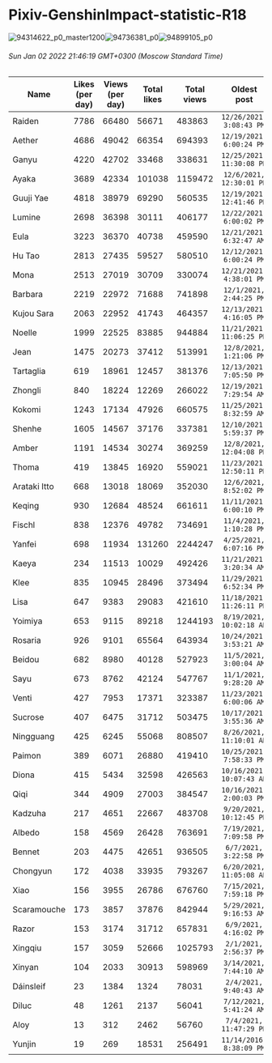 # Pixiv-GenshinImpact-statistic-R18

![94314622_p0_master1200](https://user-images.githubusercontent.com/44141075/147929909-90c4a1f6-f5f0-4e87-b535-6b88bcb00003.jpg)![94736381_p0](https://user-images.githubusercontent.com/44141075/147929912-471f7818-2591-46cd-832c-444207b5d241.jpg)![94899105_p0](https://user-images.githubusercontent.com/44141075/147929919-15f4cd9e-7490-4e98-8e10-e3d408f2c692.jpg)

###### Sun Jan 02 2022 21:46:19 GMT+0300 (Moscow Standard Time)

| Name | Likes (per day) | Views (per day) | Total likes | Total views | Oldest post |
| --- | --- | --- | --- | --- | :---: |
| Raiden | 7786 | 66480 | 56671 | 483863 | `12/26/2021, 3:08:43 PM` |
| Aether | 4686 | 49042 | 66354 | 694393 | `12/19/2021, 6:00:24 PM` |
| Ganyu | 4220 | 42702 | 33468 | 338631 | `12/25/2021, 11:30:08 PM` |
| Ayaka | 3689 | 42334 | 101038 | 1159472 | `12/6/2021, 12:30:01 PM` |
| Guuji Yae | 4818 | 38979 | 69290 | 560535 | `12/19/2021, 12:41:46 PM` |
| Lumine | 2698 | 36398 | 30111 | 406177 | `12/22/2021, 6:00:02 PM` |
| Eula | 3223 | 36370 | 40738 | 459590 | `12/21/2021, 6:32:47 AM` |
| Hu Tao | 2813 | 27435 | 59527 | 580510 | `12/12/2021, 6:00:24 PM` |
| Mona | 2513 | 27019 | 30709 | 330074 | `12/21/2021, 4:38:01 PM` |
| Barbara | 2219 | 22972 | 71688 | 741898 | `12/1/2021, 2:44:25 PM` |
| Kujou Sara | 2063 | 22952 | 41743 | 464357 | `12/13/2021, 4:16:05 PM` |
| Noelle | 1999 | 22525 | 83885 | 944884 | `11/21/2021, 11:06:25 PM` |
| Jean | 1475 | 20273 | 37412 | 513991 | `12/8/2021, 1:21:06 PM` |
| Tartaglia | 619 | 18961 | 12457 | 381376 | `12/13/2021, 7:05:50 PM` |
| Zhongli | 840 | 18224 | 12269 | 266022 | `12/19/2021, 7:29:54 AM` |
| Kokomi | 1243 | 17134 | 47926 | 660575 | `11/25/2021, 8:32:59 AM` |
| Shenhe | 1605 | 14567 | 37176 | 337381 | `12/10/2021, 5:59:37 PM` |
| Amber | 1191 | 14534 | 30274 | 369259 | `12/8/2021, 12:04:08 PM` |
| Thoma | 419 | 13845 | 16920 | 559021 | `11/23/2021, 12:50:11 PM` |
| Arataki Itto | 668 | 13018 | 18069 | 352030 | `12/6/2021, 8:52:02 PM` |
| Keqing | 930 | 12684 | 48524 | 661611 | `11/11/2021, 6:00:10 PM` |
| Fischl | 838 | 12376 | 49782 | 734691 | `11/4/2021, 1:10:28 PM` |
| Yanfei | 698 | 11934 | 131260 | 2244247 | `4/25/2021, 6:07:16 PM` |
| Kaeya | 234 | 11513 | 10029 | 492426 | `11/21/2021, 3:20:34 AM` |
| Klee | 835 | 10945 | 28496 | 373494 | `11/29/2021, 6:52:34 PM` |
| Lisa | 647 | 9383 | 29083 | 421610 | `11/18/2021, 11:26:11 PM` |
| Yoimiya | 653 | 9115 | 89218 | 1244193 | `8/19/2021, 10:02:18 AM` |
| Rosaria | 926 | 9101 | 65564 | 643934 | `10/24/2021, 3:53:21 AM` |
| Beidou | 682 | 8980 | 40128 | 527923 | `11/5/2021, 3:00:04 AM` |
| Sayu | 673 | 8762 | 42124 | 547767 | `11/1/2021, 9:28:20 AM` |
| Venti | 427 | 7953 | 17371 | 323387 | `11/23/2021, 6:00:06 AM` |
| Sucrose | 407 | 6475 | 31712 | 503475 | `10/17/2021, 3:55:36 AM` |
| Ningguang | 425 | 6245 | 55068 | 808507 | `8/26/2021, 11:10:01 AM` |
| Paimon | 389 | 6071 | 26880 | 419410 | `10/25/2021, 7:58:33 PM` |
| Diona | 415 | 5434 | 32598 | 426563 | `10/16/2021, 10:07:43 AM` |
| Qiqi | 344 | 4909 | 27003 | 384547 | `10/16/2021, 2:00:03 PM` |
| Kadzuha | 217 | 4651 | 22667 | 483708 | `9/20/2021, 10:12:45 PM` |
| Albedo | 158 | 4569 | 26428 | 763691 | `7/19/2021, 7:09:58 PM` |
| Bennet | 203 | 4475 | 42651 | 936505 | `6/7/2021, 3:22:58 PM` |
| Chongyun | 172 | 4038 | 33935 | 793267 | `6/20/2021, 11:05:08 AM` |
| Xiao | 156 | 3955 | 26786 | 676760 | `7/15/2021, 7:59:18 PM` |
| Scaramouche | 173 | 3857 | 37876 | 842944 | `5/29/2021, 9:16:53 AM` |
| Razor | 153 | 3174 | 31712 | 657831 | `6/9/2021, 4:16:02 PM` |
| Xingqiu | 157 | 3059 | 52666 | 1025793 | `2/1/2021, 2:56:37 PM` |
| Xinyan | 104 | 2033 | 30913 | 598969 | `3/14/2021, 7:44:10 AM` |
| Dáinsleif | 23 | 1384 | 1324 | 78031 | `2/4/2021, 9:40:43 AM` |
| Diluc | 48 | 1261 | 2137 | 56041 | `7/12/2021, 5:41:24 AM` |
| Aloy | 13 | 312 | 2462 | 56760 | `7/4/2021, 11:47:29 PM` |
| Yunjin | 19 | 269 | 18531 | 256491 | `11/14/2016, 8:38:09 PM` |

